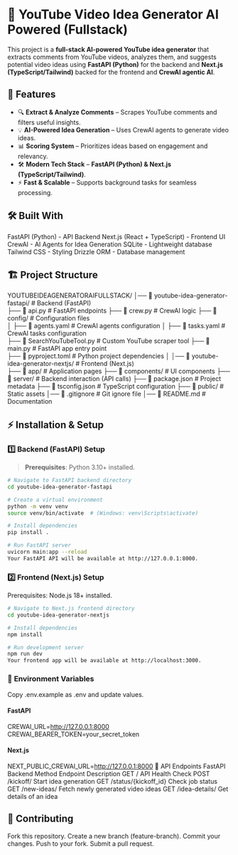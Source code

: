 # 🚀 YouTube Video Idea Generator AI Powered (Fullstack)

This project is a **full-stack AI-powered YouTube idea generator** that extracts comments from YouTube videos, analyzes them, and suggests potential video ideas using **FastAPI (Python)** for the backend and **Next.js (TypeScript/Tailwind)** backed for the frontend and **CrewAI agentic AI**.


## 🌟 Features
- 🔍 **Extract & Analyze Comments** – Scrapes YouTube comments and filters useful insights.
- 💡 **AI-Powered Idea Generation** – Uses CrewAI agents to generate video ideas.
- 📊 **Scoring System** – Prioritizes ideas based on engagement and relevancy.
- 🛠 **Modern Tech Stack** – **FastAPI (Python) & Next.js (TypeScript/Tailwind)**.
- ⚡ **Fast & Scalable** – Supports background tasks for seamless processing.

## 🛠 Built With
FastAPI (Python) - API Backend
Next.js (React + TypeScript) - Frontend UI
CrewAI - AI Agents for Idea Generation
SQLite - Lightweight database
Tailwind CSS - Styling
Drizzle ORM - Database management

## 🏗 Project Structure

YOUTUBEIDEAGENERATORAIFULLSTACK/ 
│── 📂 youtube-idea-generator-fastapi/ # Backend (FastAPI)  
├── 📄 api.py # FastAPI endpoints 
├── 📄 crew.py # CrewAI logic 
├── 📂 config/ # Configuration files  
│    ├── 📄 agents.yaml # CrewAI agents configuration 
│    ├── 📄 tasks.yaml # CrewAI tasks configuration  
├── 📄 SearchYouTubeTool.py # Custom YouTube scraper tool 
├── 📄 main.py # FastAPI app entry point  
├── 📄 pyproject.toml # Python project dependencies 
│
│── 📂 youtube-idea-generator-nextjs/ # Frontend (Next.js)  
├── 📂 app/ # Application pages 
├── 📂 components/ # UI components 
├── 📂 server/ # Backend interaction (API calls) 
├── 📄 package.json # Project metadata 
├── 📄 tsconfig.json # TypeScript configuration 
├── 📂 public/ # Static assets 
│── 📄 .gitignore # Git ignore file 
│── 📄 README.md # Documentation


## ⚡ Installation & Setup

### **1️⃣ Backend (FastAPI) Setup**
> **Prerequisites**: Python 3.10+ installed.

```bash
# Navigate to FastAPI backend directory
cd youtube-idea-generator-fastapi

# Create a virtual environment
python -m venv venv
source venv/bin/activate  # (Windows: venv\Scripts\activate)

# Install dependencies
pip install .

# Run FastAPI server
uvicorn main:app --reload
Your FastAPI API will be available at http://127.0.0.1:8000.
```

### **2️⃣ Frontend (Next.js) Setup**
Prerequisites: Node.js 18+ installed.

```bash
# Navigate to Next.js frontend directory
cd youtube-idea-generator-nextjs

# Install dependencies
npm install

# Run development server
npm run dev
Your frontend app will be available at http://localhost:3000.
```

### 📌 **Environment Variables**
Copy .env.example as .env and update values.


#### FastAPI
CREWAI_URL=http://127.0.0.1:8000
CREWAI_BEARER_TOKEN=your_secret_token

#### Next.js
NEXT_PUBLIC_CREWAI_URL=http://127.0.0.1:8000
📜 API Endpoints
FastAPI Backend
Method	Endpoint	Description
GET	/	API Health Check
POST	/kickoff/	Start idea generation
GET	/status/{kickoff_id}	Check job status
GET	/new-ideas/	Fetch newly generated video ideas
GET	/idea-details/	Get details of an idea

## 🤝 Contributing
Fork this repository.
Create a new branch (feature-branch).
Commit your changes.
Push to your fork.
Submit a pull request.